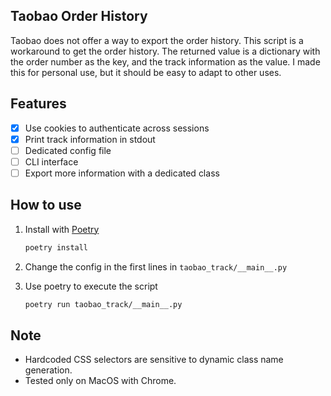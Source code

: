 ## Taobao Order History

Taobao does not offer a way to export the order history.
This script is a workaround to get the order history.
The returned value is a dictionary with the order number as the key,
and the track information as the value.
I made this for personal use, but it should be easy to adapt to other uses.

## Features

- [x] Use cookies to authenticate across sessions
- [x] Print track information in stdout
- [ ] Dedicated config file
- [ ] CLI interface
- [ ] Export more information with a dedicated class

## How to use

1. Install with [Poetry](https://python-poetry.org/)

    ```sh
    poetry install
    ```

2. Change the config in the first lines in `taobao_track/__main__.py`

3. Use poetry to execute the script

    ```sh
    poetry run taobao_track/__main__.py
    ```

## Note

- Hardcoded CSS selectors are sensitive to dynamic class name generation.
- Tested only on MacOS with Chrome.

